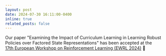 ```yaml
---
layout: post
date: 2024-07-30 16:11:00-0400
inline: true
related_posts: false
---
```


Our paper "Examining the Impact of Curriculum Learning in Learning Robust Policies over Factored State Representations" has been accepted at the [17th European Workshop on Reinforcement Learning (EWRL 2024)](https://ewrl.wordpress.com/ewrl17-2024/) 🎉
